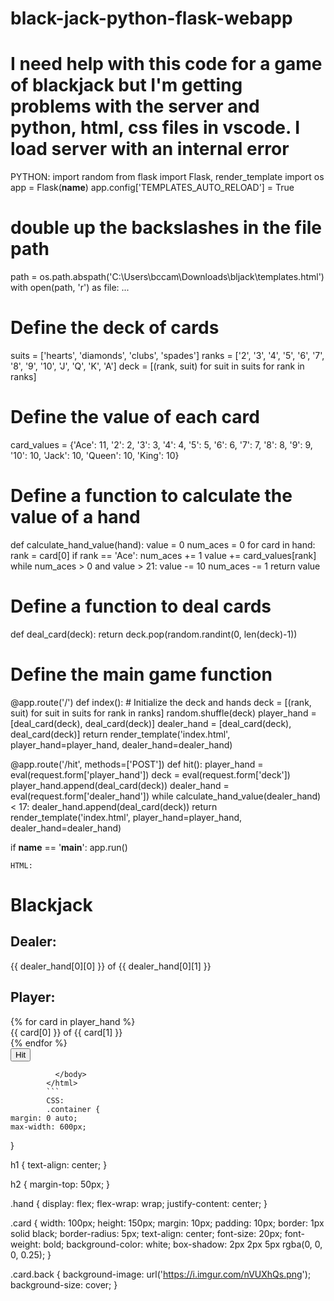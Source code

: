 # black-jack-python-flask-webapp
# I need help with this code for a game of blackjack but I'm getting problems with the server and python, html, css files in vscode. I load server with an internal error

PYTHON:
import random
from flask import Flask, render_template
import os
app = Flask(__name__)
app.config['TEMPLATES_AUTO_RELOAD'] = True
# double up the backslashes in the file path
path = os.path.abspath('C:\\Users\\bccam\\Downloads\\bljack\\templates.html')
with open(path, 'r') as file:
    ...

# Define the deck of cards
suits = ['hearts', 'diamonds', 'clubs', 'spades']
ranks = ['2', '3', '4', '5', '6', '7', '8', '9', '10', 'J', 'Q', 'K', 'A']
deck = [(rank, suit) for suit in suits for rank in ranks]


# Define the value of each card
card_values = {'Ace': 11, '2': 2, '3': 3, '4': 4, '5': 5, '6': 6, '7': 7, '8': 8, '9': 9, '10': 10, 'Jack': 10, 'Queen': 10, 'King': 10}

# Define a function to calculate the value of a hand
def calculate_hand_value(hand):
    value = 0
    num_aces = 0
    for card in hand:
        rank = card[0]
        if rank == 'Ace':
            num_aces += 1
        value += card_values[rank]
    while num_aces > 0 and value > 21:
        value -= 10
        num_aces -= 1
    return value

# Define a function to deal cards
def deal_card(deck):
    return deck.pop(random.randint(0, len(deck)-1))

# Define the main game function
@app.route('/')
def index():
    # Initialize the deck and hands
    deck = [(rank, suit) for suit in suits for rank in ranks]
    random.shuffle(deck)
    player_hand = [deal_card(deck), deal_card(deck)]
    dealer_hand = [deal_card(deck), deal_card(deck)]
    return render_template('index.html', player_hand=player_hand, dealer_hand=dealer_hand)

@app.route('/hit', methods=['POST'])
def hit():
    player_hand = eval(request.form['player_hand'])
    deck = eval(request.form['deck'])
    player_hand.append(deal_card(deck))
    dealer_hand = eval(request.form['dealer_hand'])
    while calculate_hand_value(dealer_hand) < 17:
        dealer_hand.append(deal_card(deck))
    return render_template('index.html', player_hand=player_hand, dealer_hand=dealer_hand)

if __name__ == '__main__':
    app.run()
    
    HTML:
    
<!DOCTYPE html>
<html>
  <head>
    <link rel="stylesheet" type="text/css" href="css.css">
<script src="{{ url_for('static', filename='cardr.py') }}"></script>
    <title>Blackjack</title>
    <link rel="stylesheet" href="{{ url_for('static', filename='style.css') }}">
  </head>
  <body>
    <div class="container">
      <h1>Blackjack</h1>
      <h2>Dealer:</h2>
      <div class="hand">
        <div class="card">{{ dealer_hand[0][0] }} of {{ dealer_hand[0][1] }}</div>
        <div class="card back"></div>
      </div>
      <h2>Player:</h2>
      <div class="hand">
        {% for card in player_hand %}
            <div class="card">{{ card[0] }} of {{ card[1] }}</div>
            {% endfor %}
            </div>
            <form method="POST" action="{{ url_for('hit') }}">
            <input type="hidden" name="deck" value="{{ deck }}">
            <input type="hidden" name="player_hand" value="{{ player_hand }}">
            <input type="hidden" name="dealer_hand" value="{{ dealer_hand }}">
            <input type="submit" value="Hit">
            </form>
            </div>
            
              </body>
            </html>
            ```
            CSS: 
            .container {
    margin: 0 auto;
    max-width: 600px;
  }
  
  h1 {
    text-align: center;
  }
  
  h2 {
    margin-top: 50px;
  }
  
  .hand {
    display: flex;
    flex-wrap: wrap;
    justify-content: center;
  }
  
  .card {
    width: 100px;
    height: 150px;
    margin: 10px;
    padding: 10px;
    border: 1px solid black;
    border-radius: 5px;
    text-align: center;
    font-size: 20px;
    font-weight: bold;
    background-color: white;
    box-shadow: 2px 2px 5px rgba(0, 0, 0, 0.25);
  }
  
  .card.back {
    background-image: url('https://i.imgur.com/nVUXhQs.png');
    background-size: cover;
  }
  
